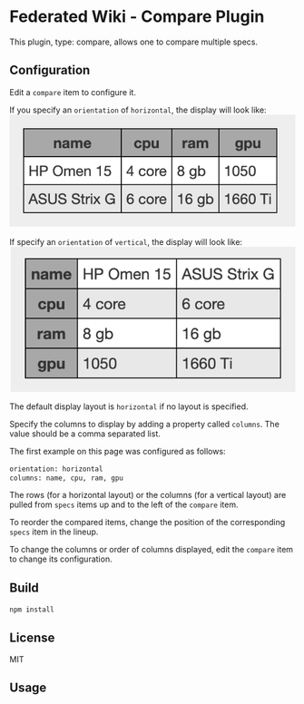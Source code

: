 # Federated Wiki - Compare Plugin

This plugin, type: compare, allows one to compare multiple specs.

## Configuration

Edit a `compare` item to configure it.

If you specify an `orientation` of `horizontal`, the display will look like:
![horizontal](screenshots/horizontal.png)

If specify an `orientation` of `vertical`, the display will look like:
![vertical](screenshots/vertical.png)

The default display layout is `horizontal` if no layout is specified.

Specify the columns to display by adding a property called `columns`. The value should be a comma separated list.

The first example on this page was configured as follows:
```
orientation: horizontal
columns: name, cpu, ram, gpu
```

The rows (for a horizontal layout) or the columns (for a vertical layout) are pulled from `specs` items up and to the left of the `compare` item.

To reorder the compared items, change the position of the corresponding `specs` item in the lineup.

To change the columns or order of columns displayed, edit the `compare` item to change its configuration.

## Build

    npm install

## License

MIT

## Usage
